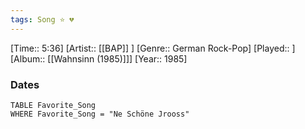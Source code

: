 ```yaml
---
tags: Song ⭐ 💔
---
```

[Time:: 5:36]
[Artist:: [[BAP]] ]
[Genre:: German Rock-Pop]
[Played:: ]
[Album:: [[Wahnsinn (1985)]]]
[Year:: 1985]
### Dates
````dataview
TABLE Favorite_Song
WHERE Favorite_Song = "Ne Schöne Jrooss"
````